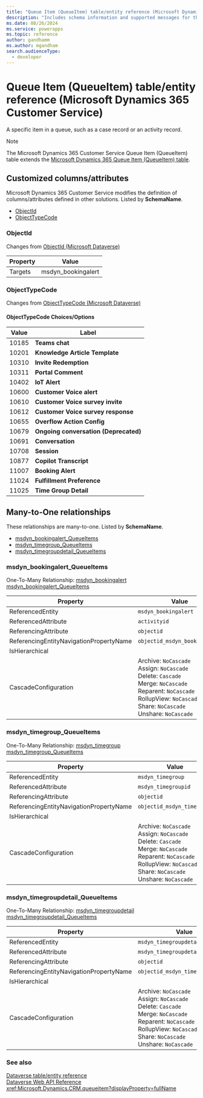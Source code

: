 ```yaml
---
title: "Queue Item (QueueItem) table/entity reference (Microsoft Dynamics 365 Customer Service)"
description: "Includes schema information and supported messages for the Queue Item (QueueItem) table/entity with Microsoft Dynamics 365 Customer Service."
ms.date: 08/26/2024
ms.service: powerapps
ms.topic: reference
author: gandhamm
ms.author: mgandham
search.audienceType: 
  - developer
---
```


# Queue Item (QueueItem) table/entity reference (Microsoft Dynamics 365 Customer Service)

A specific item in a queue, such as a case record or an activity record.

> [!NOTE]
> The Microsoft Dynamics 365 Customer Service Queue Item (QueueItem) table extends the [Microsoft Dynamics 365 Queue Item (QueueItem) table](/dynamics365/developer/entities/queueitem).



## Customized columns/attributes

Microsoft Dynamics 365 Customer Service modifies the definition of columns/attributes defined in other solutions. Listed by **SchemaName**.

- [ObjectId](#BKMK_ObjectId)
- [ObjectTypeCode](#BKMK_ObjectTypeCode)

### <a name="BKMK_ObjectId"></a> ObjectId

Changes from [ObjectId (Microsoft Dataverse)](/power-apps/developer/data-platform/reference/entities/queueitem#BKMK_ObjectId)

|Property|Value|
|---|---|
|Targets|msdyn_bookingalert|


### <a name="BKMK_ObjectTypeCode"></a> ObjectTypeCode

Changes from [ObjectTypeCode (Microsoft Dataverse)](/power-apps/developer/data-platform/reference/entities/queueitem#BKMK_ObjectTypeCode)

#### ObjectTypeCode Choices/Options

|Value|Label|
|---|---|
|10185|**Teams chat**|
|10201|**Knowledge Article Template**|
|10310|**Invite Redemption**|
|10311|**Portal Comment**|
|10402|**IoT Alert**|
|10600|**Customer Voice alert**|
|10610|**Customer Voice survey invite**|
|10612|**Customer Voice survey response**|
|10655|**Overflow Action Config**|
|10679|**Ongoing conversation (Deprecated)**|
|10691|**Conversation**|
|10708|**Session**|
|10877|**Copilot Transcript**|
|11007|**Booking Alert**|
|11024|**Fulfillment Preference**|
|11025|**Time Group Detail**|

## Many-to-One relationships

These relationships are many-to-one. Listed by **SchemaName**.

- [msdyn_bookingalert_QueueItems](#BKMK_msdyn_bookingalert_QueueItems)
- [msdyn_timegroup_QueueItems](#BKMK_msdyn_timegroup_QueueItems)
- [msdyn_timegroupdetail_QueueItems](#BKMK_msdyn_timegroupdetail_QueueItems)

### <a name="BKMK_msdyn_bookingalert_QueueItems"></a> msdyn_bookingalert_QueueItems

One-To-Many Relationship: [msdyn_bookingalert msdyn_bookingalert_QueueItems](msdyn_bookingalert.md#BKMK_msdyn_bookingalert_QueueItems)

|Property|Value|
|---|---|
|ReferencedEntity|`msdyn_bookingalert`|
|ReferencedAttribute|`activityid`|
|ReferencingAttribute|`objectid`|
|ReferencingEntityNavigationPropertyName|`objectid_msdyn_bookingalert`|
|IsHierarchical||
|CascadeConfiguration|Archive: `NoCascade`<br />Assign: `NoCascade`<br />Delete: `Cascade`<br />Merge: `NoCascade`<br />Reparent: `NoCascade`<br />RollupView: `NoCascade`<br />Share: `NoCascade`<br />Unshare: `NoCascade`|

### <a name="BKMK_msdyn_timegroup_QueueItems"></a> msdyn_timegroup_QueueItems

One-To-Many Relationship: [msdyn_timegroup msdyn_timegroup_QueueItems](msdyn_timegroup.md#BKMK_msdyn_timegroup_QueueItems)

|Property|Value|
|---|---|
|ReferencedEntity|`msdyn_timegroup`|
|ReferencedAttribute|`msdyn_timegroupid`|
|ReferencingAttribute|`objectid`|
|ReferencingEntityNavigationPropertyName|`objectid_msdyn_timegroup`|
|IsHierarchical||
|CascadeConfiguration|Archive: `NoCascade`<br />Assign: `NoCascade`<br />Delete: `Cascade`<br />Merge: `NoCascade`<br />Reparent: `NoCascade`<br />RollupView: `NoCascade`<br />Share: `NoCascade`<br />Unshare: `NoCascade`|

### <a name="BKMK_msdyn_timegroupdetail_QueueItems"></a> msdyn_timegroupdetail_QueueItems

One-To-Many Relationship: [msdyn_timegroupdetail msdyn_timegroupdetail_QueueItems](msdyn_timegroupdetail.md#BKMK_msdyn_timegroupdetail_QueueItems)

|Property|Value|
|---|---|
|ReferencedEntity|`msdyn_timegroupdetail`|
|ReferencedAttribute|`msdyn_timegroupdetailid`|
|ReferencingAttribute|`objectid`|
|ReferencingEntityNavigationPropertyName|`objectid_msdyn_timegroupdetail`|
|IsHierarchical||
|CascadeConfiguration|Archive: `NoCascade`<br />Assign: `NoCascade`<br />Delete: `Cascade`<br />Merge: `NoCascade`<br />Reparent: `NoCascade`<br />RollupView: `NoCascade`<br />Share: `NoCascade`<br />Unshare: `NoCascade`|



### See also

[Dataverse table/entity reference](../about-entity-reference.md)  
[Dataverse Web API Reference](/power-apps/developer/data-platform/webapi/reference/about)   
<xref:Microsoft.Dynamics.CRM.queueitem?displayProperty=fullName>
